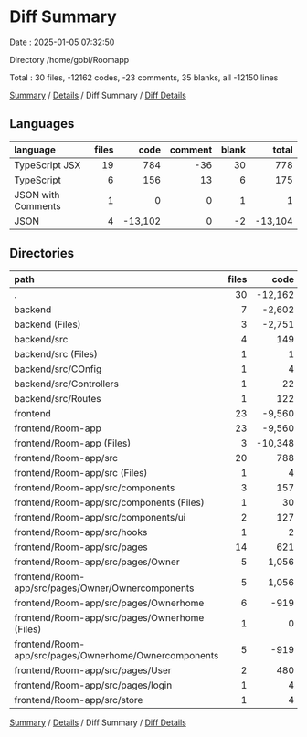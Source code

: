 # Diff Summary

Date : 2025-01-05 07:32:50

Directory /home/gobi/Roomapp

Total : 30 files,  -12162 codes, -23 comments, 35 blanks, all -12150 lines

[Summary](results.md) / [Details](details.md) / Diff Summary / [Diff Details](diff-details.md)

## Languages
| language | files | code | comment | blank | total |
| :--- | ---: | ---: | ---: | ---: | ---: |
| TypeScript JSX | 19 | 784 | -36 | 30 | 778 |
| TypeScript | 6 | 156 | 13 | 6 | 175 |
| JSON with Comments | 1 | 0 | 0 | 1 | 1 |
| JSON | 4 | -13,102 | 0 | -2 | -13,104 |

## Directories
| path | files | code | comment | blank | total |
| :--- | ---: | ---: | ---: | ---: | ---: |
| . | 30 | -12,162 | -23 | 35 | -12,150 |
| backend | 7 | -2,602 | 13 | 6 | -2,583 |
| backend (Files) | 3 | -2,751 | 0 | 0 | -2,751 |
| backend/src | 4 | 149 | 13 | 6 | 168 |
| backend/src (Files) | 1 | 1 | 2 | 3 | 6 |
| backend/src/COnfig | 1 | 4 | 0 | -1 | 3 |
| backend/src/Controllers | 1 | 22 | 3 | 6 | 31 |
| backend/src/Routes | 1 | 122 | 8 | -2 | 128 |
| frontend | 23 | -9,560 | -36 | 29 | -9,567 |
| frontend/Room-app | 23 | -9,560 | -36 | 29 | -9,567 |
| frontend/Room-app (Files) | 3 | -10,348 | 0 | -1 | -10,349 |
| frontend/Room-app/src | 20 | 788 | -36 | 30 | 782 |
| frontend/Room-app/src (Files) | 1 | 4 | 0 | 0 | 4 |
| frontend/Room-app/src/components | 3 | 157 | 0 | 19 | 176 |
| frontend/Room-app/src/components (Files) | 1 | 30 | 0 | 5 | 35 |
| frontend/Room-app/src/components/ui | 2 | 127 | 0 | 14 | 141 |
| frontend/Room-app/src/hooks | 1 | 2 | 0 | 0 | 2 |
| frontend/Room-app/src/pages | 14 | 621 | -36 | 11 | 596 |
| frontend/Room-app/src/pages/Owner | 5 | 1,056 | 25 | 44 | 1,125 |
| frontend/Room-app/src/pages/Owner/Ownercomponents | 5 | 1,056 | 25 | 44 | 1,125 |
| frontend/Room-app/src/pages/Ownerhome | 6 | -919 | -71 | -46 | -1,036 |
| frontend/Room-app/src/pages/Ownerhome (Files) | 1 | 0 | -51 | -2 | -53 |
| frontend/Room-app/src/pages/Ownerhome/Ownercomponents | 5 | -919 | -20 | -44 | -983 |
| frontend/Room-app/src/pages/User | 2 | 480 | 9 | 9 | 498 |
| frontend/Room-app/src/pages/login | 1 | 4 | 1 | 4 | 9 |
| frontend/Room-app/src/store | 1 | 4 | 0 | 0 | 4 |

[Summary](results.md) / [Details](details.md) / Diff Summary / [Diff Details](diff-details.md)